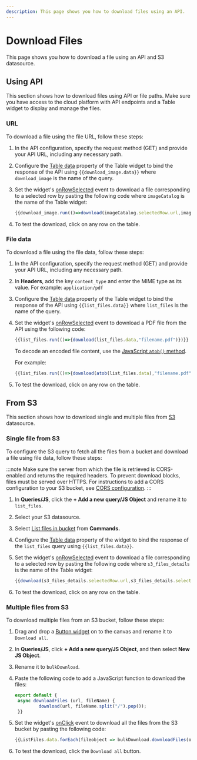 ```yaml
---
description: This page shows you how to download files using an API.
---
```

# Download Files

This page shows you how to download a file using an API and S3 datasource.

## Using API

This section shows how to download files using API or file paths. Make sure you have access to the cloud platform with API endpoints and a Table widget to display and manage the files.


### URL

To download a file using the file URL, follow these steps:
1. In the API configuration, specify the request method (GET) and provide your API URL, including any necessary path.
2. Configure the [Table data](/reference/widgets/table#table-data-arrayobject) property of the Table widget to bind the response of the API using `{{download_image.data}}` where `download_image` is the name of the query.
3. Set the widget's [onRowSelected](/reference/widgets/table#onrowselected) event to download a file corresponding to a selected row by pasting the following code where `imageCatalog` is the name of the Table widget:

   ```jsx
   {{download_image.run(()=>download(imageCatalog.selectedRow.url,imageCatalog.selectedRow.fileName))}}
   ```
4. To test the download, click on any row on the table.

### File data

To download a file using the file data, follow these steps:
1. In the API configuration, specify the request method (GET) and provide your API URL, including any necessary path.
2. In **Headers**, add the key `content_type` and enter the MIME type as its value. 
   For example: `application/pdf`
3. Configure the [Table data](/reference/widgets/table#table-data-arrayobject) property of the Table widget to bind the response of the API using `{{list_files.data}}` where `list_files` is the name of the query.
4. Set the widget's [onRowSelected](/reference/widgets/table#onrowselected) event to download a PDF file from the API using the following code:
   
   ```jsx
   {{list_files.run(()=>{download(list_files.data,"filename.pdf")})}}
   ```
   To decode an encoded file content, use the [JavaScript `atob()` method](https://developer.mozilla.org/en-US/docs/Web/API/atob).

   For example:
   ```jsx
   {{list_files.run(()=>{download(atob(list_files.data),"filename.pdf")})}}
   ```

5. To test the download, click on any row on the table.

## From S3

This section shows how to download single and multiple files from [S3](https://docs.appsmith.com/connect-data/reference/querying-amazon-s3) datasource.

### Single file from S3

To configure the S3 query to fetch all the files from a bucket and download a file using file data, follow these steps:

:::note
Make sure the server from which the file is retrieved is CORS-enabled and returns the required headers. To prevent download blocks, files must be served over HTTPS. For instructions to add a CORS configuration to your S3 bucket, see [CORS configuration](https://docs.aws.amazon.com/AmazonS3/latest/userguide/ManageCorsUsing.html).
:::

1. In **Queries/JS**, click the **+ Add a new query/JS Object** and rename it to `list_files`.
2. Select your S3 datasource.
3. Select [List files in bucket](https://docs.appsmith.com/connect-data/reference/querying-amazon-s3#list-files-in-bucket) from **Commands.**
4. Configure the [Table data](https://docs.appsmith.com/reference/widgets/table#table-data-arrayobject) property of the widget to bind the response of the `list_files` query using `{{list_files.data}}`.
5. Set the widget's [onRowSelected](https://docs.appsmith.com/reference/widgets/table#onrowselected) event to download a file corresponding to a selected row by pasting the following code where `s3_files_details` is the name of the Table widget:

   ```jsx
   {{download(s3_files_details.selectedRow.url,s3_files_details.selectedRow.fileName.split("/").pop())}}}
   ```
7. To test the download, click on any row on the table.

### Multiple files from S3

To download multiple files from an S3 bucket, follow these steps:

1. Drag and drop a [Button widget](https://docs.appsmith.com/reference/widgets/button) on to the canvas and rename it to `Download all`.
2. In **Queries/JS**, click **+ Add a new query/JS Object**, and then select **New JS Object**.
3. Rename it to `bulkDownload`.
4. Paste the following code to add a JavaScript function to download the files:
   ```jsx
   export default {
	async downloadFiles (url, fileName) {
			download(url, fileName.split("/").pop());
	}}
   ```
5. Set the widget's [onClick](https://docs.appsmith.com/reference/widgets/button#onclick) event to download all the files from the S3 bucket by pasting the following code:

   ```jsx
   {{ListFiles.data.forEach(fileobject => bulkDownload.downloadFiles(object.signedUrl,object.fileName))}}
   ```
6. To test the download, click the `Download all` button.

